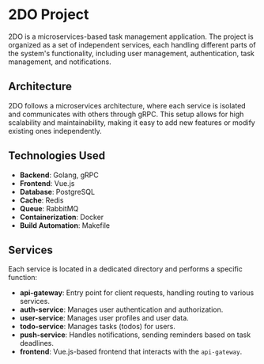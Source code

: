 # 2DO Project

2DO is a microservices-based task management application. The project is organized as a set of independent services, each handling different parts of the system's functionality, including user management, authentication, task management, and notifications.


## Architecture

2DO follows a microservices architecture, where each service is isolated and communicates with others through gRPC. This setup allows for high scalability and maintainability, making it easy to add new features or modify existing ones independently.

## Technologies Used

- **Backend**: Golang, gRPC
- **Frontend**: Vue.js
- **Database**: PostgreSQL
- **Cache**: Redis
- **Queue**: RabbitMQ
- **Containerization**: Docker
- **Build Automation**: Makefile

## Services

Each service is located in a dedicated directory and performs a specific function:

- **api-gateway**: Entry point for client requests, handling routing to various services.
- **auth-service**: Manages user authentication and authorization.
- **user-service**: Manages user profiles and user data.
- **todo-service**: Manages tasks (todos) for users.
- **push-service**: Handles notifications, sending reminders based on task deadlines.
- **frontend**: Vue.js-based frontend that interacts with the `api-gateway`.


